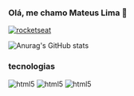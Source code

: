 ### Olá, me chamo Mateus Lima 🐴

[![rocketseat](https://img.shields.io/badge/LinkedIn-0077B5?style=for-the-badge&logo=linkedin&logoColor=white)](https://www.linkedin.com/in/mateus-lima-0b3b82236/)

![Anurag's GitHub stats](https://github-readme-stats.vercel.app/api?username=MateusLaurindo&show_icons=true&theme=radical)

### tecnologias

<div style="display: inline_block">
   <img aling='center' alt='html5' src="https://img.shields.io/badge/CSS-239120?&style=for-the-badge&logo=css3&logoColor=white" >
   <img aling='center' alt='html5' src="https://img.shields.io/badge/HTML-239120?style=for-the-badge&logo=html5&logoColor=white" >
   <img aling='center' alt='html5' src="https://img.shields.io/badge/JavaScript-323330?style=for-the-badge&logo=javascript&logoColor=F7DF1E" >
</div>
